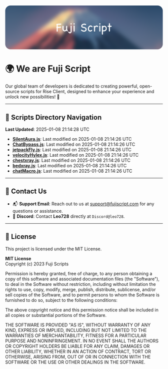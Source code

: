 ![Banner](.github/b.webp)

# 🌍 **We are Fuji Script**

Our global team of developers is dedicated to creating powerful, open-source scripts for Rise Client, designed to enhance your experience and unlock new possibilities! 🌟

---
<!-- SCRIPTS_NAVIGATION_START -->
## 📂 **Scripts Directory Navigation**

**Last Updated**: 2025-01-08 21:14:28 UTC

- **[SilentAura.js](scripts/SilentAura.js)**: Last modified on 2025-01-08 21:14:26 UTC
- **[ChatBypass.js](scripts/ChatBypass.js)**: Last modified on 2025-01-08 21:14:26 UTC
- **[jetpackFly.js](scripts/jetpackFly.js)**: Last modified on 2025-01-08 21:14:26 UTC
- **[velocityHylex.js](scripts/velocityHylex.js)**: Last modified on 2025-01-08 21:14:26 UTC
- **[chestxray.js](scripts/chestxray.js)**: Last modified on 2025-01-08 21:14:26 UTC
- **[bedxray.js](scripts/bedxray.js)**: Last modified on 2025-01-08 21:14:26 UTC
- **[chatMacro.js](scripts/chatMacro.js)**: Last modified on 2025-01-08 21:14:26 UTC

<!-- SCRIPTS_NAVIGATION_END -->

---

## 💬 **Contact Us**  
- 📬 **Support Email**: Reach out to us at [support@fujiscript.com](mailto:support@fujiscript.com) for any questions or assistance.  
- 💬 **Discord**: Contact **Leo728** directly at `Discord@leo728`.

---

## 📜 **License**

This project is licensed under the MIT License.  

**MIT License**  
Copyright (c) 2023 Fuji Scripts  

Permission is hereby granted, free of charge, to any person obtaining a copy of this software and associated documentation files (the "Software"), to deal in the Software without restriction, including without limitation the rights to use, copy, modify, merge, publish, distribute, sublicense, and/or sell copies of the Software, and to permit persons to whom the Software is furnished to do so, subject to the following conditions:  

The above copyright notice and this permission notice shall be included in all copies or substantial portions of the Software.  

THE SOFTWARE IS PROVIDED "AS IS", WITHOUT WARRANTY OF ANY KIND, EXPRESS OR IMPLIED, INCLUDING BUT NOT LIMITED TO THE WARRANTIES OF MERCHANTABILITY, FITNESS FOR A PARTICULAR PURPOSE AND NONINFRINGEMENT. IN NO EVENT SHALL THE AUTHORS OR COPYRIGHT HOLDERS BE LIABLE FOR ANY CLAIM, DAMAGES OR OTHER LIABILITY, WHETHER IN AN ACTION OF CONTRACT, TORT OR OTHERWISE, ARISING FROM, OUT OF OR IN CONNECTION WITH THE SOFTWARE OR THE USE OR OTHER DEALINGS IN THE SOFTWARE.  

